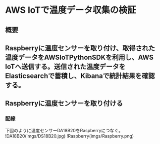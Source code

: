 # AWS IoTで温度データ収集の検証
## 概要
Raspberryに温度センサーを取り付け、取得された温度データをAWSIoTPythonSDKを利用し、AWS IoTへ送信する。送信された温度データをElasticsearchで蓄積し、Kibanaで統計結果を確認する。
---
## Raspberryに温度センサーを取り付ける
### 配線
下図のように温度センサーDA18B20をRaspberryにつなぐ。
!DA18B20(imgs/DS18B20.jpg)
!Raspberry(imgs/Raspberry.png)


